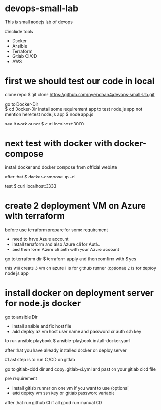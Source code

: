 # devops-small-lab
This is small nodejs lab of devops

#include tools
- Docker
- Ansible
- Terraform
- Gitlab CI/CD
- AWS

# first we should test our code in local
clone repo $ git clone https://github.com/nyeinchan4/devops-small-lab.git

go to Docker-Dir  
$ cd Docker-Dir
install some requirement app to test node.js app not mention here
test node.js app
$ node app.js

see it work or not 
$ curl localhost:3000

# next test with docker with docker-compose

install docker and docker compose from official webiste 

after that 
$ docker-compose  up -d 

test 
$ curl localhost:3333

# create 2 deployment VM on Azure with terraform 

before use terraform prepare for some requirement
- need to have Azure account
- install terraform and also Azure cli for Auth.. 
- and then form Azure cli auth with your Azure account

go to terraform dir 
$ terraform apply 
and then comfirm with $ yes

this will create 3 vm on azure
1 is for github runner (optional)
2 is for deploy node.js app 

# install docker on deployment server for node.js docker 
go to ansible Dir

- install ansible and fix host file 
- add deploy az vm host user name and password or auth ssh key

to run ansible playbook
$ ansible-playbook install-docker.yaml 

after that you have already installed docker on deploy server

#Last step is to run CI/CD on gitlab 

go to gitlab-cidd dir and copy .gitlab-ci.yml and past on your
gitlab cicd file

pre requirement
- install gitlab runner on one vm if you want to use (optional)
- add deploy vm ssh key on gitlab password variable

after that run github CI if all good run manual CD
